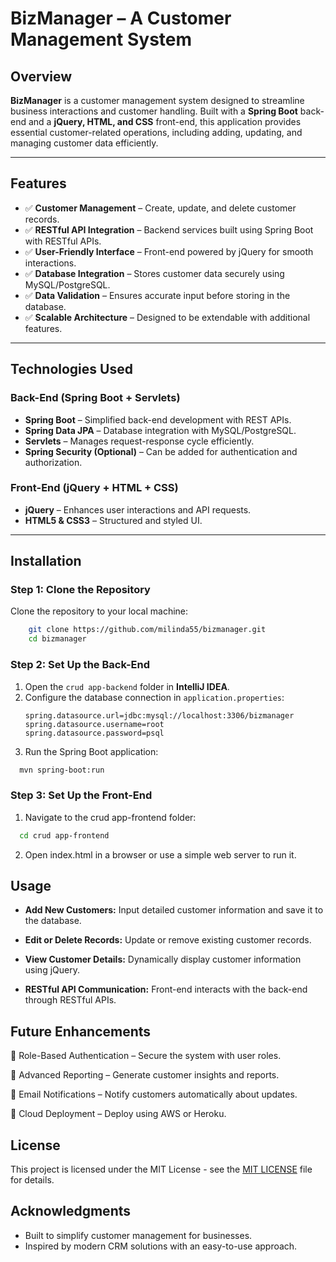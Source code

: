 # BizManager – A Customer Management System

## Overview
**BizManager** is a customer management system designed to streamline business interactions and customer handling. Built with a **Spring Boot** back-end and a **jQuery, HTML, and CSS** front-end, this application provides essential customer-related operations, including adding, updating, and managing customer data efficiently.

---

## Features
- ✅ **Customer Management** – Create, update, and delete customer records.
- ✅ **RESTful API Integration** – Backend services built using Spring Boot with RESTful APIs.
- ✅ **User-Friendly Interface** – Front-end powered by jQuery for smooth interactions.
- ✅ **Database Integration** – Stores customer data securely using MySQL/PostgreSQL.
- ✅ **Data Validation** – Ensures accurate input before storing in the database.
- ✅ **Scalable Architecture** – Designed to be extendable with additional features.

---

## Technologies Used

### Back-End (Spring Boot + Servlets)
- **Spring Boot** – Simplified back-end development with REST APIs.
- **Spring Data JPA** – Database integration with MySQL/PostgreSQL.
- **Servlets** – Manages request-response cycle efficiently.
- **Spring Security (Optional)** – Can be added for authentication and authorization.

### Front-End (jQuery + HTML + CSS)
- **jQuery** – Enhances user interactions and API requests.
- **HTML5 & CSS3** – Structured and styled UI.

---

## Installation

### Step 1: Clone the Repository
Clone the repository to your local machine:
```bash
    git clone https://github.com/milinda55/bizmanager.git
    cd bizmanager
```
### Step 2: Set Up the Back-End
1. Open the `crud app-backend` folder in **IntelliJ IDEA**.
2. Configure the database connection in `application.properties`:
   ```properties
   spring.datasource.url=jdbc:mysql://localhost:3306/bizmanager
   spring.datasource.username=root
   spring.datasource.password=psql
3. Run the Spring Boot application:

```bash
  mvn spring-boot:run
```
### Step 3: Set Up the Front-End
1. Navigate to the crud app-frontend folder:

```bash
  cd crud app-frontend
```
2. Open index.html in a browser or use a simple web server to run it.

## Usage
- **Add New Customers:** Input detailed customer information and save it to the database.

- **Edit or Delete Records:** Update or remove existing customer records.

- **View Customer Details:** Dynamically display customer information using jQuery.

- **RESTful API Communication:** Front-end interacts with the back-end through RESTful APIs.

## Future Enhancements
🚀 Role-Based Authentication – Secure the system with user roles.

🚀 Advanced Reporting – Generate customer insights and reports.

🚀 Email Notifications – Notify customers automatically about updates.

🚀 Cloud Deployment – Deploy using AWS or Heroku.

## License
This project is licensed under the MIT License - see the [MIT LICENSE](LICENSE.txt) file for details.

## Acknowledgments
- Built to simplify customer management for businesses.
- Inspired by modern CRM solutions with an easy-to-use approach.